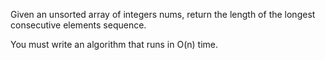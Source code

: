 Given an unsorted array of integers nums, return the length of the longest consecutive elements sequence.

You must write an algorithm that runs in O(n) time.

 